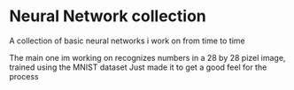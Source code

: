 # Neural Network collection
 
A collection of basic neural networks i work on from time to time

The main one im working on recognizes numbers in a 28 by 28 pizel image, trained using the MNIST dataset
Just made it to get a good feel for the process